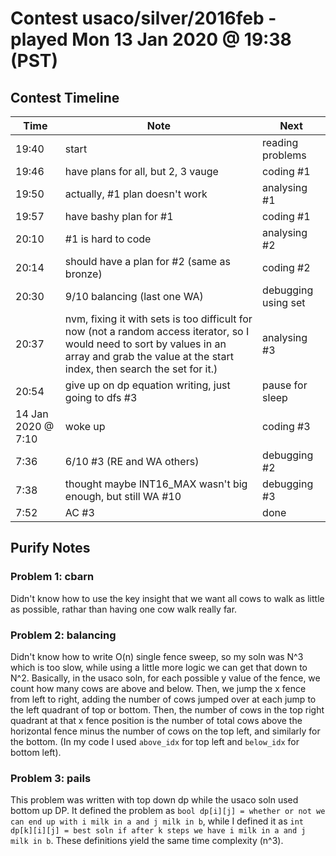 # Contest usaco/silver/2016feb - played Mon 13 Jan 2020 @ 19:38 (PST)

## Contest Timeline

| Time | Note | Next |
|----|----|----|
19:40 | start | reading problems
19:46 | have plans for all, but 2, 3 vauge | coding #1
19:50 | actually, #1 plan doesn't work | analysing #1
19:57 | have bashy plan for #1 | coding #1
20:10 | #1 is hard to code | analysing #2
20:14 | should have a plan for #2 (same as bronze) | coding #2
20:30 | 9/10 balancing (last one WA) | debugging using set
20:37 | nvm, fixing it with sets is too difficult for now (not a random access iterator, so I would need to sort by values in an array and grab the value at the start index, then search the set for it.) | analysing #3
20:54 | give up on dp equation writing, just going to dfs #3 | pause for sleep 
14 Jan 2020 @ 7:10 | woke up | coding #3
7:36 | 6/10 #3 (RE and WA others) | debugging #2
7:38 | thought maybe INT16_MAX wasn't big enough, but still WA #10 | debugging #3
7:52 | AC #3 | done


## Purify Notes

### Problem 1: cbarn

Didn't know how to use the key insight that we want all cows to walk as little as possible, rathar than having one cow walk really far.

### Problem 2: balancing

Didn't know how to write O(n) single fence sweep, so my soln was N^3 which is too slow, while using a little more logic we can get that down to N^2.
Basically, in the usaco soln, for each possible y value of the fence, we count how many cows are above and below. Then, we jump the x fence from left to right, adding the number of cows jumped over at each jump to the left quadrant of top or bottom. Then, the number of cows in the top right quadrant at that x fence position is the number of total cows above the horizontal fence minus the number of cows on the top left, and similarly for the bottom. (In my code I used `above_idx` for top left and `below_idx` for bottom left).

### Problem 3: pails

This problem was written with top down dp while the usaco soln used bottom up DP. It defined the problem as `bool dp[i][j] = whether or not we can end up with i milk in a and j milk in b`, while I defined it as `int dp[k][i][j] = best soln if after k steps we have i milk in a and j milk in b`. These definitions yield the same time complexity (n^3).
